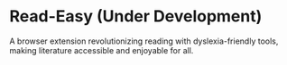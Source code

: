# Read-Easy (Under Development)
A browser extension revolutionizing reading with dyslexia-friendly tools, making literature accessible and enjoyable for all.
